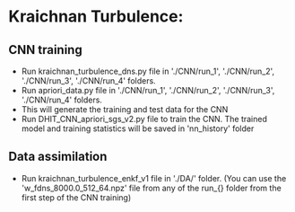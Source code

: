 # Kraichnan Turbulence:

## CNN training
- Run kraichnan_turbulence_dns.py file in './CNN/run_1', './CNN/run_2', './CNN/run_3', './CNN/run_4' folders.
- Run apriori_data.py file in './CNN/run_1', './CNN/run_2', './CNN/run_3', './CNN/run_4' folders.
- This will generate the training and test data for the CNN
- Run DHIT_CNN_apriori_sgs_v2.py file to train the CNN. The trained model and training statistics will be saved in 'nn_history' folder

## Data assimilation
- Run kraichnan_turbulence_enkf_v1 file in './DA/' folder. (You can use the 'w_fdns_8000.0_512_64.npz' file from any of the run_{} folder from the first step of the CNN training)
